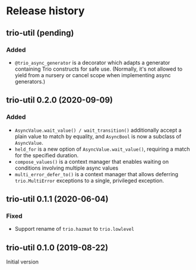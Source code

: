 # Release history

## trio-util (pending)
### Added
- `@trio_async_generator` is a decorator which adapts a generator containing
  Trio constructs for safe use.  (Normally, it's not allowed to yield from a
  nursery or cancel scope when implementing async generators.)

## trio-util 0.2.0 (2020-09-09)
### Added
- `AsyncValue.wait_value() / wait_transition()` additionally accept a plain
  value to match by equality, and `AsyncBool` is now a subclass
  of `AsyncValue`.
- `held_for` is a new option of `AsyncValue.wait_value()`,
  requiring a match for the specified duration.
- `compose_values()` is a context manager that enables waiting on conditions
  involving multiple async values
- `multi_error_defer_to()` is a context manager that allows deferring
  `trio.MultiError` exceptions to a single, privileged exception.

## trio-util 0.1.1 (2020-06-04)
### Fixed
- Support rename of `trio.hazmat` to `trio.lowlevel`
 
## trio-util 0.1.0 (2019-08-22)
Initial version
